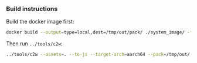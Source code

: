 ### Build instructions

Build the docker image first:

```sh
docker build --output=type=local,dest=/tmp/out/pack/ ./system_image/ -f ./system_image/sys-rp3.dockerfile
```
Then run `../tools/c2w`:

```sh
../tools/c2w --assets=. --to-js --target-arch=aarch64 --pack=/tmp/out/ ./dist/
```